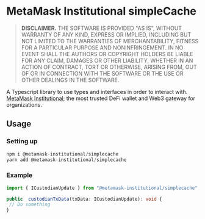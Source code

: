# MetaMask Institutional simpleCache

> **DISCLAIMER.** THE SOFTWARE IS PROVIDED "AS IS", WITHOUT WARRANTY OF ANY KIND, EXPRESS OR IMPLIED, INCLUDING BUT NOT LIMITED TO THE WARRANTIES OF MERCHANTABILITY, FITNESS FOR A PARTICULAR PURPOSE AND NONINFRINGEMENT. IN NO EVENT SHALL THE AUTHORS OR COPYRIGHT HOLDERS BE LIABLE FOR ANY CLAIM, DAMAGES OR OTHER LIABILITY, WHETHER IN AN ACTION OF CONTRACT, TORT OR OTHERWISE, ARISING FROM, OUT OF OR IN CONNECTION WITH THE SOFTWARE OR THE USE OR OTHER DEALINGS IN THE SOFTWARE.

A Typescript library to use types and interfaces in order to interact with. [MetaMask Institutional](https://metamask.io/institutions); the most trusted DeFi wallet and Web3 gateway for organizations.

## Usage

### Setting up

```typescript
npm i @metamask-institutional/simplecache
yarn add @metamask-institutional/simplecache
```

### Example

```typescript
import { ICustodianUpdate } from "@metamask-institutional/simplecache";

public  custodianTxData(txData: ICustodianUpdate): void {
 // Do something
}
```

